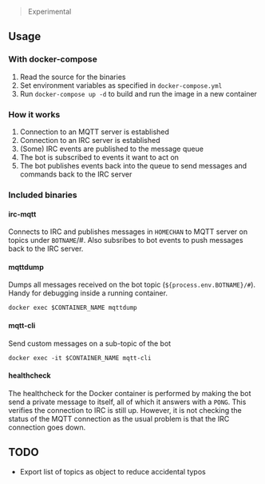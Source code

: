 > Experimental

## Usage

### With docker-compose

1. Read the source for the binaries
2. Set environment variables as specified in `docker-compose.yml`
3. Run `docker-compose up -d` to build and run the image in a new container

### How it works

1. Connection to an MQTT server is established
2. Connection to an IRC server is established
3. (Some) IRC events are published to the message queue
4. The bot is subscribed to events it want to act on
5. The bot publishes events back into the queue to send messages and commands
   back to the IRC server

### Included binaries
#### irc-mqtt

Connects to IRC and publishes messages in `HOMECHAN` to MQTT server on topics
under `BOTNAME`/#. Also subsribes to bot events to push messages back to the IRC
server.

#### mqttdump

Dumps all messages received on the bot topic (`${process.env.BOTNAME}/#`).
Handy for debugging inside a running container.

    docker exec $CONTAINER_NAME mqttdump

#### mqtt-cli

Send custom messages on a sub-topic of the bot

    docker exec -it $CONTAINER_NAME mqtt-cli

#### healthcheck

The healthcheck for the Docker container is performed by making the bot send a
private message to itself, all of which it answers with a `PONG`. This verifies
the connection to IRC is still up. However, it is not checking the status of the
MQTT connection as the usual problem is that the IRC connection goes down.

## TODO

- Export list of topics as object to reduce accidental typos
